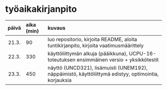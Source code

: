 # työaikakirjanpito

| päivä | aika (min) | kuvaus |
| :----:|:-----------| :-----|
| 21.3. | 90         | luo repositorio, kirjoita README, aloita tuntikirjanpito, kirjoita vaatimusmäärittely |
| 22.3. | 330        | käyttöliittymän alkuja (pääikkuna), UCPU-16-toteutuksen ensimmäinen versio + yksikkötestit |
| 23.3. | 450        | näyttö (UNCD321), lisämuisti (UNEM192), näppäimistö, käyttöliittymä edistyy, optimointia, korjauksia |

